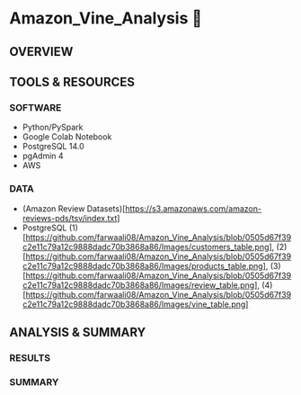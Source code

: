 # Amazon_Vine_Analysis :lipstick:

## OVERVIEW

## TOOLS & RESOURCES

### SOFTWARE

* Python/PySpark
* Google Colab Notebook
* PostgreSQL 14.0 
* pgAdmin 4
* AWS 

### DATA

* (Amazon Review Datasets)[https://s3.amazonaws.com/amazon-reviews-pds/tsv/index.txt]
* PostgreSQL (1)[https://github.com/farwaali08/Amazon_Vine_Analysis/blob/0505d67f39c2e11c79a12c9888dadc70b3868a86/Images/customers_table.png], (2)[https://github.com/farwaali08/Amazon_Vine_Analysis/blob/0505d67f39c2e11c79a12c9888dadc70b3868a86/Images/products_table.png], (3)[https://github.com/farwaali08/Amazon_Vine_Analysis/blob/0505d67f39c2e11c79a12c9888dadc70b3868a86/Images/review_table.png], (4)[https://github.com/farwaali08/Amazon_Vine_Analysis/blob/0505d67f39c2e11c79a12c9888dadc70b3868a86/Images/vine_table.png]

## ANALYSIS & SUMMARY

### RESULTS

### SUMMARY
